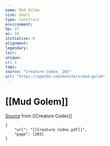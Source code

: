 ```yaml
---
name: Mud Golem
size: Small
type: Construct
environment: 
hp: 27
ac: 10
initiative: 0
alignment: 
legendary: 
lair: 
unique: 
cr: 1
tags: 
source: "Creature Codex: 203"
url: "https://open5e.com/monsters/mud-golem"
---
```

# [[Mud Golem]]

[Source](zotero://open-pdf/library/items/NTNKJRHG?page=203) from [[Creature Codex]]

```pdf
{
	"url": "[[Creature Codex.pdf]]",
	"page": [203]
}
```

